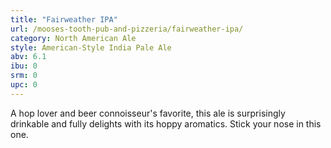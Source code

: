 ```yaml
---
title: "Fairweather IPA"
url: /mooses-tooth-pub-and-pizzeria/fairweather-ipa/
category: North American Ale
style: American-Style India Pale Ale
abv: 6.1
ibu: 0
srm: 0
upc: 0
---
```

A hop lover and beer connoisseur's favorite, this ale is surprisingly drinkable and fully delights with its hoppy aromatics. Stick your nose in this one.
